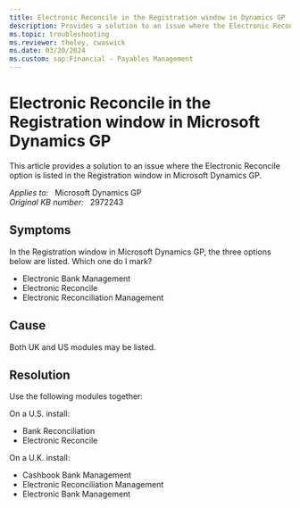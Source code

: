 ```yaml
---
title: Electronic Reconcile in the Registration window in Dynamics GP
description: Provides a solution to an issue where the Electronic Reconcile option is listed in the Registration window.
ms.topic: troubleshooting
ms.reviewer: theley, cwaswick
ms.date: 03/20/2024
ms.custom: sap:Financial - Payables Management
---
```

# Electronic Reconcile in the Registration window in Microsoft Dynamics GP

This article provides a solution to an issue where the Electronic Reconcile option is listed in the Registration window in Microsoft Dynamics GP.

_Applies to:_ &nbsp; Microsoft Dynamics GP  
_Original KB number:_ &nbsp; 2972243

## Symptoms

In the Registration window in Microsoft Dynamics GP, the three options below are listed. Which one do I mark?

- Electronic Bank Management
- Electronic Reconcile
- Electronic Reconciliation Management

## Cause

Both UK and US modules may be listed.

## Resolution

Use the following modules together:

On a U.S. install:

- Bank Reconciliation
- Electronic Reconcile

On a U.K. install:

- Cashbook Bank Management
- Electronic Reconciliation Management
- Electronic Bank Management
